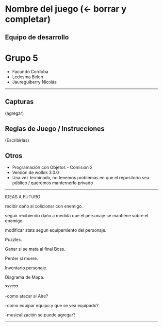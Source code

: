# Nombre del juego (<- borrar y completar)

## Equipo de desarrollo
# Grupo 5 #

- Facundo Cordoba
- Ledesma Belen
- Jaureguiberry Nicolás


-------------------------------------------------------------------
## Capturas

(agregar)

## Reglas de Juego / Instrucciones

(Escribirlas)


## Otros

- Programación con Objetos - Comisión 2
- Versión de wollok 3.0.0 
- Una vez terminado, no tenemos problemas en que el repositorio sea público / queremos manternerlo privado
-------------------------------------------------------------------------------------

IDEAS A FUTURO

recibir daño al colicionar con enemigo.

seguir recibiendo daño a medida que el personaje se mantiene sobre el enemigo. 

modificar stats segun equipamiento del personaje.


Puzzles.

Ganar si se mata al final Boss.

Perder si muere.


Inventario personaje.


Diagrama de Mapa.

??????


-como atacar al Aire?

-como equipar equipo y que se vea equipado?

-musicalización se puede agregar?


------------------------------------------------

